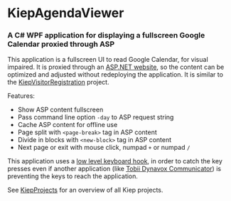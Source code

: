 # KiepAgendaViewer
### A C# WPF application for displaying a fullscreen Google Calendar proxied through ASP
This application is a fullscreen UI to read Google Calendar, for visual impaired. It is proxied through an [ASP.NET website](KiepAgendaProxy/), so the content can be optimized and adjusted without redeploying the application. It is similar to the [KiepVisitorRegistration](https://github.com/Joozt/KiepVisitorRegistration) project.

Features:
- Show ASP content fullscreen
- Pass command line option `-day` to ASP request string
- Cache ASP content for offline use
- Page split with `<page-break>` tag in ASP content
- Divide in blocks with `<new-block>` tag in ASP content
- Next page or exit with mouse click, numpad `+` or numpad `/`

This application uses a [low level keyboard hook](LowLevelKeyboardHook.cs), in order to catch the key presses even if another application (like [Tobii Dynavox Communicator](http://www.tobiidynavox.com/)) is preventing the keys to reach the application.

See [KiepProjects](https://github.com/Joozt/KiepProjects) for an overview of all Kiep projects.
